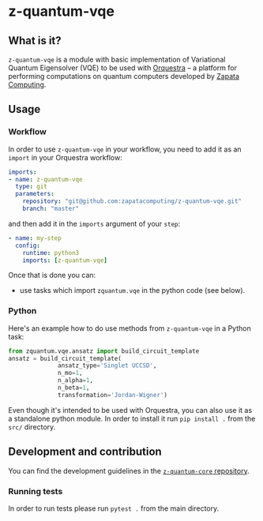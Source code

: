 # z-quantum-vqe

## What is it?

`z-quantum-vqe` is a module with basic implementation of Variational Quantum Eigensolver (VQE) to be used with [Orquestra](https://www.zapatacomputing.com/orquestra/) – a platform for performing computations on quantum computers developed by [Zapata Computing](https://www.zapatacomputing.com).

## Usage

### Workflow
In order to use `z-quantum-vqe` in your workflow, you need to add it as an `import` in your Orquestra workflow:

```yaml
imports:
- name: z-quantum-vqe
  type: git
  parameters:
    repository: "git@github.com:zapatacomputing/z-quantum-vqe.git"
    branch: "master"
```

and then add it in the `imports` argument of your `step`:

```yaml
- name: my-step
  config:
    runtime: python3
    imports: [z-quantum-vqe]
```

Once that is done you can:
- use tasks which import `zquantum.vqe` in the python code (see below).

### Python

Here's an example how to do use methods from `z-quantum-vqe` in a Python task:

```python
from zquantum.vqe.ansatz import build_circuit_template
ansatz = build_circuit_template(
              ansatz_type='Singlet UCCSD',
              n_mo=1,
              n_alpha=1,
              n_beta=1,
              transformation='Jordan-Wigner')
```

Even though it's intended to be used with Orquestra, you can also use it as a standalone python module.
In order to install it run `pip install .` from the `src/` directory.


## Development and contribution

You can find the development guidelines in the [`z-quantum-core` repository](https://github.com/zapatacomputing/z-quantum-core).

### Running tests

In order to run tests please run `pytest .` from the main directory.
